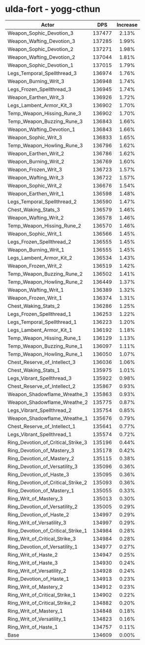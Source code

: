 # ulda-fort - yogg-cthun
| Actor | DPS | Increase |
|---|:---:|:---:|
|Weapon_Sophic_Devotion_3|137477|2.13%|
|Weapon_Wafting_Devotion_3|137285|1.99%|
|Weapon_Sophic_Devotion_2|137271|1.98%|
|Weapon_Wafting_Devotion_2|137044|1.81%|
|Weapon_Sophic_Devotion_1|137015|1.79%|
|Legs_Temporal_Spellthread_3|136974|1.76%|
|Weapon_Burning_Writ_3|136948|1.74%|
|Legs_Frozen_Spellthread_3|136945|1.74%|
|Weapon_Earthen_Writ_3|136926|1.72%|
|Legs_Lambent_Armor_Kit_3|136902|1.70%|
|Temp_Weapon_Hissing_Rune_3|136902|1.70%|
|Temp_Weapon_Buzzing_Rune_3|136843|1.66%|
|Weapon_Wafting_Devotion_1|136843|1.66%|
|Weapon_Sophic_Writ_3|136833|1.65%|
|Temp_Weapon_Howling_Rune_3|136796|1.62%|
|Weapon_Earthen_Writ_2|136786|1.62%|
|Weapon_Burning_Writ_2|136769|1.60%|
|Weapon_Frozen_Writ_3|136723|1.57%|
|Weapon_Wafting_Writ_3|136722|1.57%|
|Weapon_Sophic_Writ_2|136676|1.54%|
|Weapon_Earthen_Writ_1|136598|1.48%|
|Legs_Temporal_Spellthread_2|136590|1.47%|
|Chest_Waking_Stats_3|136579|1.46%|
|Weapon_Wafting_Writ_2|136578|1.46%|
|Temp_Weapon_Hissing_Rune_2|136570|1.46%|
|Weapon_Sophic_Writ_1|136566|1.45%|
|Legs_Frozen_Spellthread_2|136555|1.45%|
|Weapon_Burning_Writ_1|136555|1.45%|
|Legs_Lambent_Armor_Kit_2|136534|1.43%|
|Weapon_Frozen_Writ_2|136519|1.42%|
|Temp_Weapon_Buzzing_Rune_2|136502|1.41%|
|Temp_Weapon_Howling_Rune_2|136449|1.37%|
|Weapon_Wafting_Writ_1|136389|1.32%|
|Weapon_Frozen_Writ_1|136374|1.31%|
|Chest_Waking_Stats_2|136286|1.25%|
|Legs_Frozen_Spellthread_1|136253|1.22%|
|Legs_Temporal_Spellthread_1|136223|1.20%|
|Legs_Lambent_Armor_Kit_1|136192|1.18%|
|Temp_Weapon_Hissing_Rune_1|136129|1.13%|
|Temp_Weapon_Buzzing_Rune_1|136097|1.11%|
|Temp_Weapon_Howling_Rune_1|136050|1.07%|
|Chest_Reserve_of_Intellect_3|136036|1.06%|
|Chest_Waking_Stats_1|135975|1.01%|
|Legs_Vibrant_Spellthread_3|135922|0.98%|
|Chest_Reserve_of_Intellect_2|135867|0.93%|
|Weapon_Shadowflame_Wreathe_3|135863|0.93%|
|Weapon_Shadowflame_Wreathe_2|135775|0.87%|
|Legs_Vibrant_Spellthread_2|135754|0.85%|
|Weapon_Shadowflame_Wreathe_1|135676|0.79%|
|Chest_Reserve_of_Intellect_1|135641|0.77%|
|Legs_Vibrant_Spellthread_1|135574|0.72%|
|Ring_Devotion_of_Critical_Strike_3|135196|0.44%|
|Ring_Devotion_of_Mastery_3|135178|0.42%|
|Ring_Devotion_of_Mastery_2|135115|0.38%|
|Ring_Devotion_of_Versatility_3|135096|0.36%|
|Ring_Devotion_of_Haste_3|135095|0.36%|
|Ring_Devotion_of_Critical_Strike_2|135093|0.36%|
|Ring_Devotion_of_Mastery_1|135055|0.33%|
|Ring_Writ_of_Mastery_3|135013|0.30%|
|Ring_Devotion_of_Versatility_2|135005|0.29%|
|Ring_Devotion_of_Haste_2|134997|0.29%|
|Ring_Writ_of_Versatility_3|134997|0.29%|
|Ring_Devotion_of_Critical_Strike_1|134984|0.28%|
|Ring_Writ_of_Critical_Strike_3|134984|0.28%|
|Ring_Devotion_of_Versatility_1|134977|0.27%|
|Ring_Writ_of_Haste_2|134947|0.25%|
|Ring_Writ_of_Haste_3|134930|0.24%|
|Ring_Writ_of_Versatility_2|134928|0.24%|
|Ring_Devotion_of_Haste_1|134913|0.23%|
|Ring_Writ_of_Mastery_2|134912|0.23%|
|Ring_Writ_of_Critical_Strike_1|134902|0.22%|
|Ring_Writ_of_Critical_Strike_2|134882|0.20%|
|Ring_Writ_of_Mastery_1|134848|0.18%|
|Ring_Writ_of_Versatility_1|134823|0.16%|
|Ring_Writ_of_Haste_1|134757|0.11%|
|Base|134609|0.00%|
